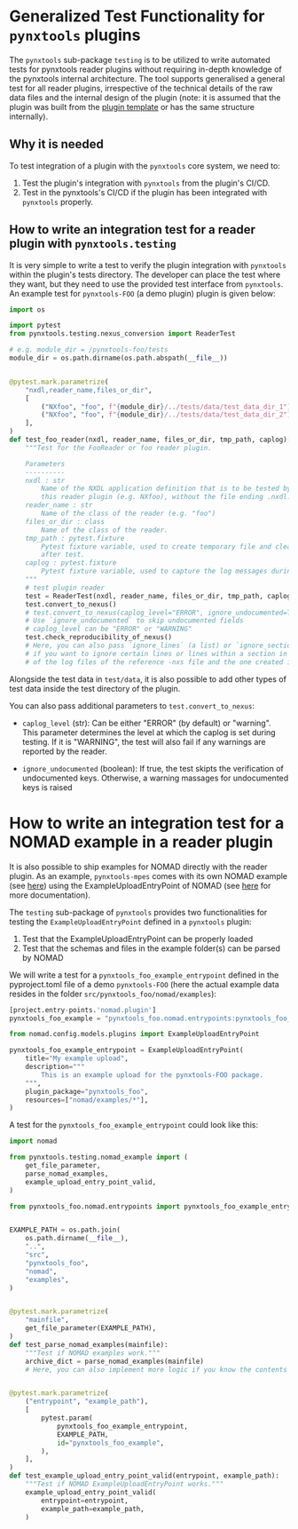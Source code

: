 # Generalized Test Functionality for `pynxtools` plugins
The `pynxtools` sub-package `testing` is to be utilized to write automated tests for pynxtools reader plugins without requiring in-depth knowledge of the pynxtools internal architecture. The tool supports generalised a general test for all reader plugins, irrespective of the technical details of the raw data files and the internal design of the plugin (note: it is assumed that the plugin was built from the [plugin template](https://github.com/FAIRmat-NFDI/pynxtools-plugin-template) or has the same structure internally).
## Why it is needed
To test integration of a plugin with the `pynxtools` core system, we need to:
1. Test the plugin's integration with `pynxtools` from the plugin's CI/CD.
2. Test in the pynxtools's CI/CD if the plugin has been integrated with `pynxtools` properly.
## How to write an integration test for a reader plugin with `pynxtools.testing`
It is very simple to write a test to verify the plugin integration with `pynxtools` within the plugin's tests directory. The developer can place the test where they want, but they need to use the provided test interface from `pynxtools`. An example test for `pynxtools-FOO` (a demo plugin) plugin is given below:

```python title="test_plugin.py"
import os

import pytest
from pynxtools.testing.nexus_conversion import ReaderTest

# e.g. module_dir = /pynxtools-foo/tests
module_dir = os.path.dirname(os.path.abspath(__file__))


@pytest.mark.parametrize(
    "nxdl,reader_name,files_or_dir",
    [
        ("NXfoo", "foo", f"{module_dir}/../tests/data/test_data_dir_1"),
        ("NXfoo", "foo", f"{module_dir}/../tests/data/test_data_dir_2")
    ],
)
def test_foo_reader(nxdl, reader_name, files_or_dir, tmp_path, caplog):
    """Test for the FooReader or foo reader plugin.

    Parameters
    ----------
    nxdl : str
        Name of the NXDL application definition that is to be tested by
        this reader plugin (e.g. NXfoo), without the file ending .nxdl.xml.
    reader_name : str
        Name of the class of the reader (e.g. "foo")
    files_or_dir : class
        Name of the class of the reader.
    tmp_path : pytest.fixture
        Pytest fixture variable, used to create temporary file and clean up the generated files
        after test.
    caplog : pytest.fixture
        Pytest fixture variable, used to capture the log messages during the test.
    """
    # test plugin reader
    test = ReaderTest(nxdl, reader_name, files_or_dir, tmp_path, caplog)
    test.convert_to_nexus()
    # test.convert_to_nexus(caplog_level="ERROR", ignore_undocumented=True)
    # Use `ignore_undocumented` to skip undocumented fields
    # caplog_level can be "ERROR" or "WARNING"
    test.check_reproducibility_of_nexus()
    # Here, you can also pass `ignore_lines` (a list) or `ignore_sections` (a dict)
    # if you want to ignore certain lines or lines within a section in the comparison
    # of the log files of the reference -nxs file and the one created in the test.
```

Alongside the test data in `test/data`, it is also possible to add other types of test data inside the test directory of the plugin.

You can also pass additional parameters to `test.convert_to_nexus`:

- `caplog_level` (str): Can be either "ERROR" (by default) or "warning". This parameter determines the level at which the caplog is set during testing. If it is "WARNING", the test will also fail if any warnings are reported by the reader.

- `ignore_undocumented` (boolean): If true, the test skipts the verification of undocumented keys. Otherwise, a warning massages for undocumented keys is raised

# How to write an integration test for a NOMAD example in a reader plugin
It is also possible to ship examples for NOMAD directly with the reader plugin. As an example, `pynxtools-mpes` comes with its own NOMAD example (see [here](https://github.com/FAIRmat-NFDI/pynxtools-mpes/tree/bring-in-examples/src/pynxtools_mpes/nomad)) using the ExampleUploadEntryPoint of NOMAD (see [here](https://nomad-lab.eu/prod/v1/staging/docs/howto/plugins/example_uploads.html) for more documentation).

The `testing` sub-package of `pynxtools` provides two functionalities for testing the `ExampleUploadEntryPoint` defined in a `pynxtools` plugin:
1) Test that the ExampleUploadEntryPoint can be properly loaded
2) Test that the schemas and files in the example folder(s) can be parsed by NOMAD

We will write a test for a `pynxtools_foo_example_entrypoint` defined in the pyproject.toml file of a demo `pynxtools-FOO` (here the actual example data resides in the folder `src/pynxtools_foo/nomad/examples`):

```python title="pyproject.toml"
[project.entry-points.'nomad.plugin']
pynxtools_foo_example = "pynxtools_foo.nomad.entrypoints:pynxtools_foo_example_entrypoint"
```

```python title="src/pynxtools_foo/nomad/nomad_example_entrypoint.py"
from nomad.config.models.plugins import ExampleUploadEntryPoint

pynxtools_foo_example_entrypoint = ExampleUploadEntryPoint(
    title="My example upload",
    description="""
        This is an example upload for the pynxtools-FOO package.
    """,
    plugin_package="pynxtools_foo",
    resources=["nomad/examples/*"],
)
```
A test for the `pynxtools_foo_example_entrypoint` could look like this:
```python title="test_nomad_examples.py"
import nomad

from pynxtools.testing.nomad_example import (
    get_file_parameter,
    parse_nomad_examples,
    example_upload_entry_point_valid,
)

from pynxtools_foo.nomad.entrypoints import pynxtools_foo_example_entrypoint


EXAMPLE_PATH = os.path.join(
    os.path.dirname(__file__),
    "..",
    "src",
    "pynxtools_foo",
    "nomad",
    "examples",
)


@pytest.mark.parametrize(
    "mainfile",
    get_file_parameter(EXAMPLE_PATH),
)
def test_parse_nomad_examples(mainfile):
    """Test if NOMAD examples work."""
    archive_dict = parse_nomad_examples(mainfile)
    # Here, you can also implement more logic if you know the contents of the archive_dict


@pytest.mark.parametrize(
    ("entrypoint", "example_path"),
    [
        pytest.param(
            pynxtools_foo_example_entrypoint,
            EXAMPLE_PATH,
            id="pynxtools_foo_example",
        ),
    ],
)
def test_example_upload_entry_point_valid(entrypoint, example_path):
    """Test if NOMAD ExampleUploadEntryPoint works."""
    example_upload_entry_point_valid(
        entrypoint=entrypoint,
        example_path=example_path,
    )

```

